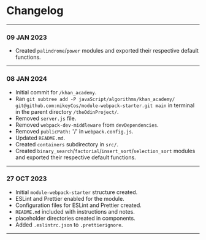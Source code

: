 # Changelog
---
### 09 JAN 2023
- Created `palindrome`/`power` modules and exported their respective default functions.

---
### 08 JAN 2024
- Initial commit for `/khan_academy`.
- Ran `git subtree add -P javaScript/algorithms/khan_academy/ git@github.com:mikeyCos/module-webpack-starter.git main` in terminal in the parent directory `/theOdinProject/`.
- Removed `server.js` file.
- Removed `webpack-dev-middleware` from `devDependencies`.
- Removed `publicPath:` '/' in `webpack.config.js`.
- Updated `README.md`.
- Created `containers` subdirectory in `src/`.
- Created `binary_search`/`factorial`/`insert_sort`/`selection_sort` modules and exported their respective default functions.
---
### 27 OCT 2023
- Initial `module-webpack-starter` structure created.
- ESLint and Prettier enabled for the module.
- Configuration files for ESLint and Prettier created.
- `README.md` included with instructions and notes.
- placeholder directories created in components.
- Added `.eslintrc.json` to `.prettierignore`.
---